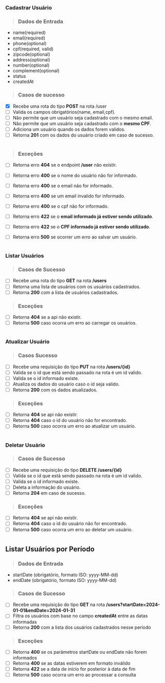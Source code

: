 ### Cadastrar Usuário

>### Dados de Entrada
   * name(required)
   * email(required)
   * phone(optional)
   * cpf(required, valid)
   * zipcode(optional)
   * address(optional)
   * number(optional)
   * complement(optional)
   * status
   * createdAt
  

> ### Casos de sucesso
*  [X]  Recebe uma rota do tipo <b>POST</b> na rota /user
*  [ ]  Valida os campos obrigatórios(name, email,cpf).
*  [ ]  Não permite que um usuário seja cadastrado com o mesmo email.
*  [ ]  Não permite que um usuário seja cadastrado com o **mesmo CPF**.
*  [ ]  Adiciona um usuário quando os dados forem validos.
*  [ ]  Retorna <b>201</b> com os dados do usuário criado em caso de sucesso.
  
#
> ### Exceções
* [ ] Retorna erro <b>404</b> se o endpoint <b>/user</b> não existir.
* [ ] Retorna erro <b>400</b> se o nome do usuário não for informado.
* [ ] Retorna erro <b>400</b> se o email não for informado.
* [ ] Retorna erro <b>400</b> se um email invalido for informado.
* [ ] Retorna erro <b>400</b> se o cpf não for informado.
* [ ] Retorna erro <b>422</b> se o **email informado já estiver sendo utilizado**.
* [ ] Retorna erro <b>422</b> se o **CPF informado já estiver sendo utilizado**.
* [ ] Retorna erro <b>500</b> se ocorrer um erro ao salvar um usuário.
  


#

### Listar Usuários

> ### Casos de Sucesso
* [ ] Recebe uma rota do tipo <b>GET</b> na rota <b>/users</b>
* [ ] Retorna uma lista de usuários com os usuários cadastrados.
* [ ] Retorna <b> 200</b> com a lista de usuários cadastrados.

> ### Exceções
* [ ] Retorna <b>404</b> se a api não existir.
* [ ] Retorna <b>500</b> caso ocorra um erro ao carregar os usuários.
#

### Atualizar Usuário

> ### Casos Sucesso
* [ ] Recebe uma requisição do tipo <b>PUT</b> na rota <b>/users/{id} </b>
* [ ] Valida se o id que está sendo passado na rota é um id valido.
* [ ] Valida se o id informado existe.
* [ ] Atualiza os dados do usuário caso o id seja valido.
* [ ] Retorna <b> 200</b> com os dados atualizados.
  
> ### Exceções
* [ ] Retorna <b>404</b> se api não existir.
* [ ] Retorna <b>404</b> caso o id do usuário não for encontrado.
* [ ] Retorna <b>500</b> caso ocorra um erro ao atualizar um usuário.

# 

### Deletar Usuário

> ### Casos de Sucesso

* [ ] Recebe uma requisição do tipo <b>DELETE /users/{id}</b>
* [ ] Valida se o id que está sendo passado na rota é um id valido.
* [ ] Valida se o id informado existe.
* [ ] Deleta a informação do usuário.
* [ ] Retorna <b>204</b> em caso de sucesso.

> ### Exceções
* [ ] Retorna <b>404</b> se api não existir.
* [ ] Retorna <b>404</b> caso o id do usuário não for encontrado.
* [ ] Retorna <b>500</b> caso ocorra um erro ao deletar um usuário.
  
#
## Listar Usuários por Período
 >### Dados de Entrada
 * startDate (obrigatório, formato ISO: yyyy-MM-dd)
 * endDate (obrigatório, formato ISO: yyyy-MM-dd)

> ### Casos de Sucesso
* [ ] Recebe uma requisição do tipo <b>GET</b> na rota <b>/users?startDate=2024-01-01&endDate=2024-01-31</b>
* [ ] Filtra os usuários com base no campo <b>createdAt</b> entre as datas informadas
* [ ] Retorna <b>200</b> com a lista dos usuários cadastrados nesse período

> ### Exceções
* [ ] Retorna <b>400</b> se os parâmetros startDate ou endDate não forem informados
* [ ] Retorna <b>400</b> se as datas estiverem em formato inválido
* [ ] Retorna <b>422</b> se a data de início for posterior à data de fim
* [ ] Retorna <b>500</b> caso ocorra um erro ao processar a consulta